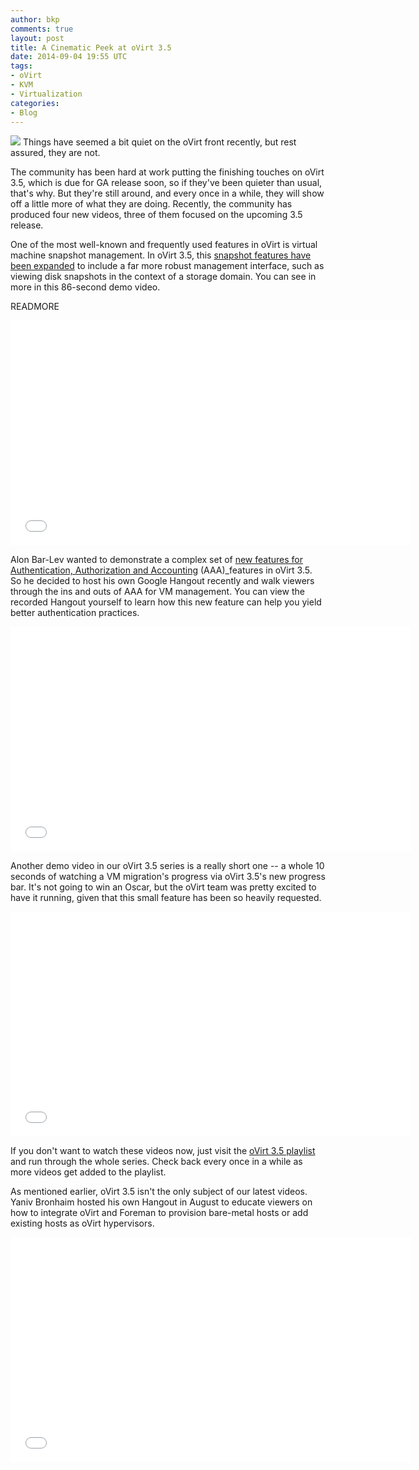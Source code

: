 ```yaml
---
author: bkp
comments: true
layout: post
title: A Cinematic Peek at oVirt 3.5
date: 2014-09-04 19:55 UTC
tags:
- oVirt
- KVM
- Virtualization
categories:
- Blog
---
```

![](blog/oVirt-logo.png)
Things have seemed a bit quiet on the oVirt front recently, but rest assured, they are not.

The community has been hard at work putting the finishing touches on oVirt 3.5, which is due for GA release soon, so if they've been quieter than usual, that's why. But they're still around, and every once in a while, they will show off a little more of what they are doing. Recently, the community has produced four new videos, three of them focused on the upcoming 3.5 release.

One of the most well-known and frequently used features in oVirt is virtual machine snapshot management. In oVirt 3.5, this [snapshot features have been expanded](http://www.ovirt.org/Features/Snapshots_Overview) to include a far more robust management interface, such as viewing disk snapshots in the context of a storage domain. You can see in more in this 86-second demo video.

READMORE

<iframe width="640" height="360" src="//www.youtube.com/embed/10z7tqbTt5Q" frameborder="0" allowfullscreen></iframe>

Alon Bar-Lev wanted to demonstrate a complex set of [new features for Authentication, Authorization and Accounting](http://www.ovirt.org/Features/AAA_3.5) (AAA)_features in oVirt 3.5. So he decided to host his own Google Hangout recently and walk viewers through the ins and outs of AAA for VM management. You can view the recorded Hangout yourself to learn how this new feature can help you yield better authentication practices.

<iframe width="640" height="360" src="//www.youtube.com/embed/aavmOAw7Fa8" frameborder="0" allowfullscreen></iframe>

Another demo video in our oVirt 3.5 series is a really short one -- a whole 10 seconds of watching a VM migration's progress via oVirt 3.5's new progress bar. It's not going to win an Oscar, but the oVirt team was pretty excited to have it running, given that this small feature has been so heavily requested.

<iframe width="640" height="360" src="//www.youtube.com/embed/XapIZYPaRBg" frameborder="0" allowfullscreen></iframe>

If you don't want to watch these videos now, just visit the [oVirt 3.5 playlist](https://www.youtube.com/playlist?list=PL2NsEhIoqsJFsDWYKZ0jzJba11L_-xSds) and run through the whole series. Check back every once in a while as more videos get added to the playlist.

As mentioned earlier, oVirt 3.5 isn't the only subject of our latest videos. Yaniv Bronhaim hosted his own Hangout in August to educate viewers on how to integrate oVirt and Foreman to provision bare-metal hosts or add existing hosts as oVirt hypervisors.

<iframe width="640" height="360" src="//www.youtube.com/embed/gozX891kYAY" frameborder="0" allowfullscreen></iframe>
